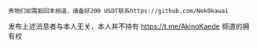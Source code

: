 
`贵物们如需取回本频道，请备好200 USDT联系https://github.com/Nek0kawa1`

发布上述消息者与本人无关，本人并不持有 https://t.me/AkinoKaede 频道的拥有权
